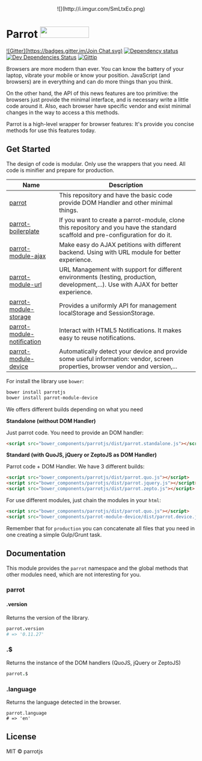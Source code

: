 <center>![](http://i.imgur.com/SmLtxEo.png)</center>

# Parrot <a href="http://bower.io/search/?q=Parrotjs"><img src="http://benschwarz.github.io/bower-badges/badge@2x.png" width="130" height="30"></a>

[![Gitter](https://badges.gitter.im/Join Chat.svg)](https://gitter.im/parrotjs/Parrotjs?utm_source=badge&utm_medium=badge&utm_campaign=pr-badge&utm_content=badge)
[![Dependency status](http://img.shields.io/david/parrotjs/Parrotjs.svg?style=flat)](https://david-dm.org/parrotjs/Parrotjs)
[![Dev Dependencies Status](http://img.shields.io/david/dev/parrotjs/Parrotjs.svg?style=flat)](https://david-dm.org/parrotjs/Parrotjs#info=devDependencies)
[![Gittip](http://img.shields.io/gittip/Kikobeats.svg?style=flat)](https://www.gittip.com/Kikobeats/)

Browsers are more modern than ever. You can know the battery of your laptop, vibrate your mobile or know your position. JavaScript (and browsers) are in everything and can do more things than you think.

On the other hand, the API of this news features are too primitive: the browsers just provide the minimal interface, and is necessary write a little code around it. Also, each browser have specific vendor and exist minimal changes in the way to access a this methods.

Parrot is a high-level wrapper for browser features: It's provide you concise methods for use this features today.

## Get Started

The design of code is modular. Only use the wrappers that you need. All code is minifier and prepare for production.

| Name                                                                                 | Description                                                                                                                         |
|--------------------------------------------------------------------------------------|-------------------------------------------------------------------------------------------------------------------------------------|
| [parrot](https://github.com/parrotjs/parrotjs)                                       | This repository and have the basic code provide DOM Handler and other minimal things.                                                    |
| [parrot-boilerplate](https://github.com/parrotjs/parrot-boilerplate)                 | If you want to create a parrot-module, clone this repository and you have the standard scaffold and pre-configuration for do it.    |
| [parrot-module-ajax](https://github.com/parrotjs/parrot-module-ajax)                 | Make easy do AJAX petitions with different backend. Using with URL module for better experience.                                    |
| [parrot-module-url](https://github.com/parrotjs/parrot-module-url)                   | URL Management with support for different environments (testing, production, development,...). Use with AJAX for better experience. |
| [parrot-module-storage](https://github.com/parrotjs/parrot-module-storage)           | Provides a uniformly API for management localStorage and SessionStorage.                                                             |
| [parrot-module-notification](https://github.com/parrotjs/parrot-module-notification) | Interact with HTML5 Notifications. It makes easy to reuse notifications.                                                            |
| [parrot-module-device](https://github.com/parrotjs/parrot-module-device)             | Automatically detect your device and provide some useful information: vendor, screen properties, browser vendor and version,...     |

For install the library use `bower`:

```bash
bower install parrotjs
bower install parrot-module-device
```

We offers different builds depending on what you need

**Standalone (without DOM Handler)**

Just parrot code. You need to provide an DOM handler:

```html
<script src="bower_components/parrotjs/dist/parrot.standalone.js"></script>
```

**Standard (with QuoJS, jQuery or ZeptoJS as DOM Handler)**

Parrot code + DOM Handler. We have 3 different builds:

```html
<script src="bower_components/parrotjs/dist/parrot.quo.js"></script>
<script src="bower_components/parrotjs/dist/parrot.jquery.js"></script>
<script src="bower_components/parrotjs/dist/parrot.zepto.js"></script>
```

For use different modules, just chain the modules in your `html`:

```html
<script src="bower_components/parrotjs/dist/parrot.quo.js"></script>
<script src="bower_components/parrot-module-device/dist/parrot.device.js"></script>
```

Remember that for `production` you can concatenate all files that you need in one creating a simple Gulp/Grunt task.

## Documentation

This module provides the `parrot` namespace and the global methods that other modules need, which are not interesting for you.

### parrot

#### .version

Returns the version of the library.

```coffee
parrot.version
# => '0.11.27'
```

### .$

Returns the instance of the DOM handlers (QuoJS, jQuery or ZeptoJS)

```coffee
parrot.$
```

### .language

Returns the language detected in the browser.

```
parrot.language
# => 'en'
```

## License

MIT © parrotjs
